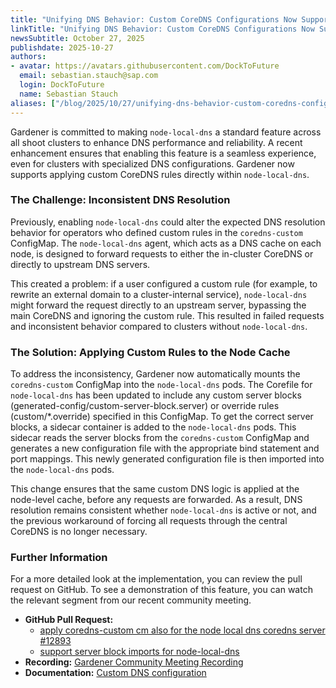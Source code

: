 ```yaml
---
title: "Unifying DNS Behavior: Custom CoreDNS Configurations Now Supported in node-local-dns"
linkTitle: "Unifying DNS Behavior: Custom CoreDNS Configurations Now Supported in node-local-dns"
newsSubtitle: October 27, 2025
publishdate: 2025-10-27
authors:
- avatar: https://avatars.githubusercontent.com/DockToFuture
  email: sebastian.stauch@sap.com
  login: DockToFuture
  name: Sebastian Stauch
aliases: ["/blog/2025/10/27/unifying-dns-behavior-custom-coredns-configurations-now-supported-in-node-local-dns"]
---
```


Gardener is committed to making `node-local-dns` a standard feature across all shoot clusters to enhance DNS performance and reliability. A recent enhancement ensures that enabling this feature is a seamless experience, even for clusters with specialized DNS configurations. Gardener now supports applying custom CoreDNS rules directly within `node-local-dns`.

### The Challenge: Inconsistent DNS Resolution

Previously, enabling `node-local-dns` could alter the expected DNS resolution behavior for operators who defined custom rules in the `coredns-custom` ConfigMap. The `node-local-dns` agent, which acts as a DNS cache on each node, is designed to forward requests to either the in-cluster CoreDNS or directly to upstream DNS servers.

This created a problem: if a user configured a custom rule (for example, to rewrite an external domain to a cluster-internal service), `node-local-dns` might forward the request directly to an upstream server, bypassing the main CoreDNS and ignoring the custom rule. This resulted in failed requests and inconsistent behavior compared to clusters without `node-local-dns`.

### The Solution: Applying Custom Rules to the Node Cache

To address the inconsistency, Gardener now automatically mounts the `coredns-custom` ConfigMap into the `node-local-dns` pods. The Corefile for `node-local-dns` has been updated to include any custom server blocks (generated-config/custom-server-block.server) or override rules (custom/*.override) specified in this ConfigMap. To get the correct server blocks, a sidecar container is added to the `node-local-dns` pods. This sidecar reads the server blocks from the `coredns-custom` ConfigMap and generates a new configuration file with the appropriate bind statement and port mappings. This newly generated configuration file is then imported into the `node-local-dns` pods.

This change ensures that the same custom DNS logic is applied at the node-level cache, before any requests are forwarded. As a result, DNS resolution remains consistent whether `node-local-dns` is active or not, and the previous workaround of forcing all requests through the central CoreDNS is no longer necessary.

### Further Information

For a more detailed look at the implementation, you can review the pull request on GitHub. To see a demonstration of this feature, you can watch the relevant segment from our recent community meeting.

*   **GitHub Pull Request:** 
    - [apply coredns-custom cm also for the node local dns coredns server #12893](https://github.com/gardener/gardener/pull/12893)
    - [support server block imports for node-local-dns](https://github.com/gardener/gardener/pull/13160)
*   **Recording:** [Gardener Community Meeting Recording](https://youtu.be/sfByvNPAnz8?t=1052s)
*   **Documentation:** [Custom DNS configuration](https://github.com/gardener/gardener/blob/master/docs/usage/networking/custom-dns-config.md)
